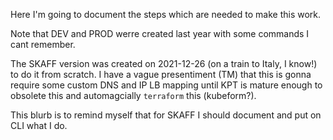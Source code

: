 
Here I'm going to document the steps which are needed to make this work.

Note that DEV and PROD werre created last year with some commands I cant remember.

The SKAFF version was created on 2021-12-26 (on a train to Italy, I know!) to do it
from scratch. I have a vague presentiment (TM) that this is gonna require some
custom DNS and IP LB mapping until KPT is mature enough to obsolete this and automagcially `terraform` this (kubeform?).

This blurb is to remind myself that for SKAFF I should document and put on CLI what I do.